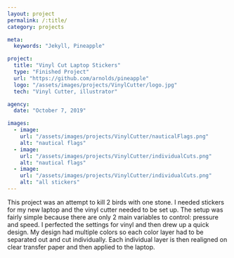 ```yaml
---
layout: project
permalink: /:title/
category: projects

meta:
  keywords: "Jekyll, Pineapple"

project:
  title: "Vinyl Cut Laptop Stickers"
  type: "Finished Project"
  url: "https://github.com/arnolds/pineapple"
  logo: "/assets/images/projects/VinylCutter/logo.jpg"
  tech: "Vinyl Cutter, illustrator"

agency:
  date: "October 7, 2019"

images:
  - image:
    url: "/assets/images/projects/VinylCutter/nauticalFlags.png"
    alt: "nautical flags"
  - image:
    url: "/assets/images/projects/VinylCutter/individualCuts.png"
    alt: "nautical flags"
  - image:
    url: "/assets/images/projects/VinylCutter/individualCuts.png"
    alt: "all stickers"
---
```

<p>This project was an attempt to kill 2 birds with one stone. I needed stickers for my new laptop and the vinyl cutter needed to be set up. The setup was fairly simple because there are only 2 main variables to control: pressure and speed. I perfected the settings for vinyl and then drew up a quick design. My design had multiple colors so each color layer had to be separated out and cut individually. Each individual layer is then realigned on clear transfer paper and then applied to the laptop.</p>
